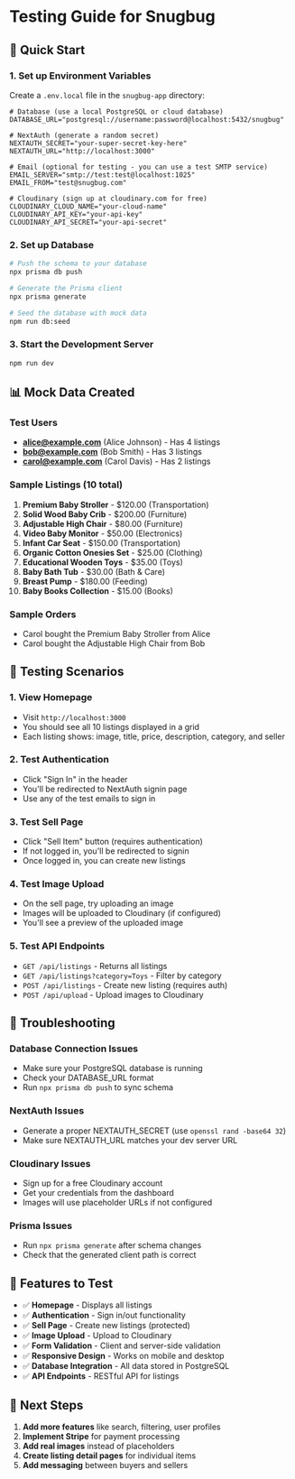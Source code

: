 # Testing Guide for Snugbug

## 🚀 Quick Start

### 1. Set up Environment Variables
Create a `.env.local` file in the `snugbug-app` directory:

```env
# Database (use a local PostgreSQL or cloud database)
DATABASE_URL="postgresql://username:password@localhost:5432/snugbug"

# NextAuth (generate a random secret)
NEXTAUTH_SECRET="your-super-secret-key-here"
NEXTAUTH_URL="http://localhost:3000"

# Email (optional for testing - you can use a test SMTP service)
EMAIL_SERVER="smtp://test:test@localhost:1025"
EMAIL_FROM="test@snugbug.com"

# Cloudinary (sign up at cloudinary.com for free)
CLOUDINARY_CLOUD_NAME="your-cloud-name"
CLOUDINARY_API_KEY="your-api-key"
CLOUDINARY_API_SECRET="your-api-secret"
```

### 2. Set up Database
```bash
# Push the schema to your database
npx prisma db push

# Generate the Prisma client
npx prisma generate

# Seed the database with mock data
npm run db:seed
```

### 3. Start the Development Server
```bash
npm run dev
```

## 📊 Mock Data Created

### Test Users
- **alice@example.com** (Alice Johnson) - Has 4 listings
- **bob@example.com** (Bob Smith) - Has 3 listings  
- **carol@example.com** (Carol Davis) - Has 2 listings

### Sample Listings (10 total)
1. **Premium Baby Stroller** - $120.00 (Transportation)
2. **Solid Wood Baby Crib** - $200.00 (Furniture)
3. **Adjustable High Chair** - $80.00 (Furniture)
4. **Video Baby Monitor** - $50.00 (Electronics)
5. **Infant Car Seat** - $150.00 (Transportation)
6. **Organic Cotton Onesies Set** - $25.00 (Clothing)
7. **Educational Wooden Toys** - $35.00 (Toys)
8. **Baby Bath Tub** - $30.00 (Bath & Care)
9. **Breast Pump** - $180.00 (Feeding)
10. **Baby Books Collection** - $15.00 (Books)

### Sample Orders
- Carol bought the Premium Baby Stroller from Alice
- Carol bought the Adjustable High Chair from Bob

## 🧪 Testing Scenarios

### 1. View Homepage
- Visit `http://localhost:3000`
- You should see all 10 listings displayed in a grid
- Each listing shows: image, title, price, description, category, and seller

### 2. Test Authentication
- Click "Sign In" in the header
- You'll be redirected to NextAuth signin page
- Use any of the test emails to sign in

### 3. Test Sell Page
- Click "Sell Item" button (requires authentication)
- If not logged in, you'll be redirected to signin
- Once logged in, you can create new listings

### 4. Test Image Upload
- On the sell page, try uploading an image
- Images will be uploaded to Cloudinary (if configured)
- You'll see a preview of the uploaded image

### 5. Test API Endpoints
- `GET /api/listings` - Returns all listings
- `GET /api/listings?category=Toys` - Filter by category
- `POST /api/listings` - Create new listing (requires auth)
- `POST /api/upload` - Upload images to Cloudinary

## 🔧 Troubleshooting

### Database Connection Issues
- Make sure your PostgreSQL database is running
- Check your DATABASE_URL format
- Run `npx prisma db push` to sync schema

### NextAuth Issues
- Generate a proper NEXTAUTH_SECRET (use `openssl rand -base64 32`)
- Make sure NEXTAUTH_URL matches your dev server URL

### Cloudinary Issues
- Sign up for a free Cloudinary account
- Get your credentials from the dashboard
- Images will use placeholder URLs if not configured

### Prisma Issues
- Run `npx prisma generate` after schema changes
- Check that the generated client path is correct

## 📱 Features to Test

- ✅ **Homepage** - Displays all listings
- ✅ **Authentication** - Sign in/out functionality  
- ✅ **Sell Page** - Create new listings (protected)
- ✅ **Image Upload** - Upload to Cloudinary
- ✅ **Form Validation** - Client and server-side validation
- ✅ **Responsive Design** - Works on mobile and desktop
- ✅ **Database Integration** - All data stored in PostgreSQL
- ✅ **API Endpoints** - RESTful API for listings

## 🎯 Next Steps

1. **Add more features** like search, filtering, user profiles
2. **Implement Stripe** for payment processing
3. **Add real images** instead of placeholders
4. **Create listing detail pages** for individual items
5. **Add messaging** between buyers and sellers 